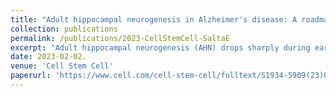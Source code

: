 ```yaml
---
title: "Adult hippocampal neurogenesis in Alzheimer's disease: A roadmap to clinical relevance"
collection: publications
permalink: /publications/2023-CellStemCell-SaltaE
excerpt: "Adult hippocampal neurogenesis (AHN) drops sharply during early stages of Alzheimer's disease (AD), via unknown mechanisms, and correlates with cognitive status in AD patients. Understanding AHN regulation in AD could provide a framework for innovative pharmacological interventions. We here combine molecular, behavioral, and clinical data and critically discuss the multicellular complexity of the AHN niche in relation to AD pathophysiology. We further present a roadmap toward a better understanding of the role of AHN in AD by probing the promises and caveats of the latest technological advancements in the field and addressing the conceptual and methodological challenges ahead."
date: 2023-02-02.
venue: 'Cell Stem Cell'
paperurl: 'https://www.cell.com/cell-stem-cell/fulltext/S1934-5909(23)00002-4?_returnURL=https%3A%2F%2Flinkinghub.elsevier.com%2Fretrieve%2Fpii%2FS1934590923000024%3Fshowall%3Dtrue'
---
```

